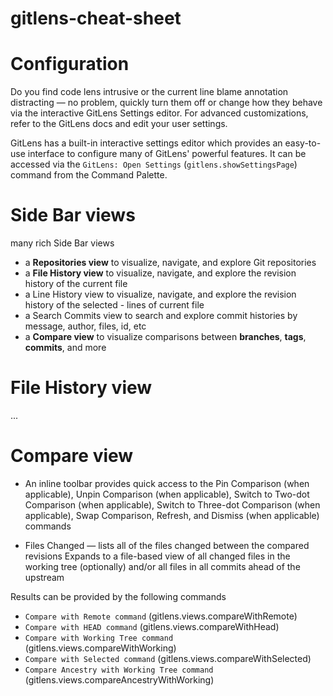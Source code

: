# gitlens-cheat-sheet

# Configuration

Do you find code lens intrusive or the current line blame annotation distracting — no problem, quickly turn them off or change how they behave via the interactive GitLens Settings editor. For advanced customizations, refer to the GitLens docs and edit your user settings.

GitLens has a built-in interactive settings editor which provides an easy-to-use interface to configure many of GitLens' powerful features. It can be accessed via the `GitLens: Open Settings` (`gitlens.showSettingsPage`) command from the Command Palette.

#  Side Bar views

many rich Side Bar views
- a **Repositories view** to visualize, navigate, and explore Git repositories
- a **File History view** to visualize, navigate, and explore the revision history of the current file
- a Line History view to visualize, navigate, and explore the revision history of the selected - lines of current file
- a Search Commits view to search and explore commit histories by message, author, files, id, etc
- a **Compare view** to visualize comparisons between **branches**, **tags**, **commits**, and more


# File History view

...


# Compare view

- An inline toolbar provides quick access to the Pin Comparison (when applicable), Unpin Comparison (when applicable), Switch to Two-dot Comparison (when applicable), Switch to Three-dot Comparison (when applicable), Swap Comparison, Refresh, and Dismiss (when applicable) commands


- Files Changed — lists all of the files changed between the compared revisions
Expands to a file-based view of all changed files in the working tree (optionally) and/or all files in all commits ahead of the upstream

Results can be provided by the following commands
- `Compare with Remote command` (gitlens.views.compareWithRemote)
- `Compare with HEAD command` (gitlens.views.compareWithHead)
- `Compare with Working Tree command` (gitlens.views.compareWithWorking)
- `Compare with Selected command` (gitlens.views.compareWithSelected)
- `Compare Ancestry with Working Tree command` (gitlens.views.compareAncestryWithWorking)
